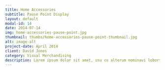 ```yaml
---
title: Home Accessories 
subtitle: Pause Point Display
layout: default
modal-id: 14
date: 2014-07-14
img: home-accessories-pause-point.jpg
thumbnail: thumbs/home-accessories-pause-point-thumbnail.jpg
alt: image-alt
project-date: April 2014
client: David Jones
category: Visual Merchandising
description: Lorem ipsum dolor sit amet, usu cu alterum nominavi lobortis.
---
```


